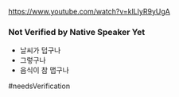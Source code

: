 https://www.youtube.com/watch?v=klLIyR9yUgA

### Not Verified by Native Speaker Yet

 - 날씨가 덥구나
 - 그렇구나
 - 음식이 참 맵구나

#needsVerification
